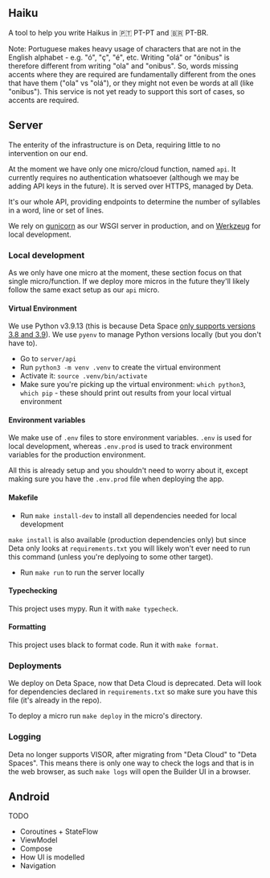 ## Haiku

A tool to help you write Haikus in 🇵🇹 PT-PT and 🇧🇷 PT-BR.

Note: Portuguese makes heavy usage of characters that are not in the English
alphabet - e.g. "ó", "ç", "é", etc. Writing "olá" or "ónibus" is therefore
different from writing "ola" and "onibus". So, words missing accents where they
are required are fundamentally different from the ones that have them ("ola" vs
"olá"), or they might not even be words at all (like "onibus"). This service is
not yet ready to support this sort of cases, so accents are required.

## Server

The enterity of the infrastructure is on Deta, requiring little to no
intervention on our end.

At the moment we have only one micro/cloud function, named `api`. It
currently requires no authentication whatsoever (although we may be adding
API keys in the future). It is served over HTTPS, managed by Deta.

It's our whole API, providing endpoints to determine the number of syllables in
a word, line or set of lines.

We rely on [gunicorn](https://gunicorn.org/) as our WSGI server in production,
and on [Werkzeug](https://pypi.org/project/Werkzeug/) for local development.

### Local development

As we only have one micro at the moment, these section focus on that single
micro/function. If we deploy more micros in the future they'll likely follow
the same exact setup as our `api` micro.

#### Virtual Environment

We use Python v3.9.13 (this is because Deta Space [only supports versions 3.8
and 3.9](https://deta.space/docs/en/quickstart-guides/python)). We use `pyenv`
to manage Python versions locally (but you don't have to).

- Go to `server/api`
- Run `python3 -m venv .venv` to create the virtual environment
- Activate it: `source .venv/bin/activate`
- Make sure you're picking up the virtual environment: `which python3`,
  `which pip` - these should print out results from your local virtual
  environment

#### Environment variables

We make use of `.env` files to store environment variables. `.env` is used
for local development, whereas `.env.prod` is used to track environment
variables for the production environment.

All this is already setup and you shouldn't need to worry about it, except
making sure you have the `.env.prod` file when deploying the app.

#### Makefile

- Run `make install-dev` to install all dependencies needed for local
  development

`make install` is also available (production dependencies only) but since Deta
only looks at `requirements.txt` you will likely won't ever need to run this
command (unless you're deplyoing to some other target).

- Run `make run` to run the server locally

#### Typechecking

This project uses mypy. Run it with `make typecheck`.

#### Formatting

This project uses black to format code. Run it with `make format`.

### Deployments

We deploy on Deta Space, now that Deta Cloud is deprecated. Deta will look for
dependencies declared in `requirements.txt` so make sure you have this file
(it's already in the repo).

To deploy a micro run `make deploy` in the micro's directory.

### Logging

Deta no longer supports VISOR, after migrating from "Deta Cloud" to
"Deta Spaces". This means there is only one way to check the logs and that is
in the web browser, as such `make logs` will open the Builder UI in a browser.

## Android

TODO

- Coroutines + StateFlow
- ViewModel
- Compose
- How UI is modelled
- Navigation

